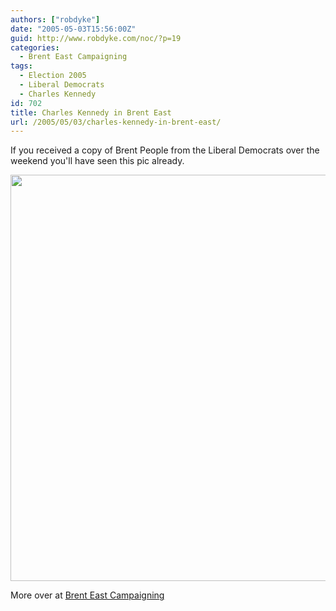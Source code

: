 ```yaml
---
authors: ["robdyke"]
date: "2005-05-03T15:56:00Z"
guid: http://www.robdyke.com/noc/?p=19
categories:
  - Brent East Campaigning
tags:
  - Election 2005
  - Liberal Democrats
  - Charles Kennedy
id: 702
title: Charles Kennedy in Brent East
url: /2005/05/03/charles-kennedy-in-brent-east/
---
```

If you received a copy of Brent People from the Liberal Democrats over the weekend you'll have seen this pic already.

<img width="650" src="http://www.comwifinet.com/becampaign/st-and-ck.jpg" />

More over at [Brent East Campaigning](http://becampaign.blogspot.com/)